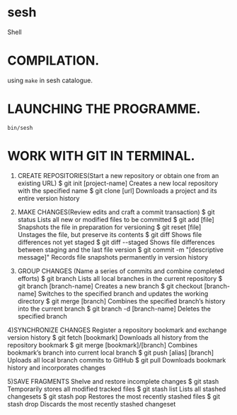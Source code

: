 # sesh
Shell

# COMPILATION. 
using `make` in sesh catalogue.

# LAUNCHING THE PROGRAMME.
`bin/sesh`

# WORK WITH GIT IN TERMINAL.
1) CREATE REPOSITORIES(Start a new repository or obtain one from an existing URL)
	$ git init [project-name]
	Creates a new local repository with the specified name
	$ git clone [url]
	Downloads a project and its entire version history

2) MAKE CHANGES(Review edits and craft a commit transaction)
	$ git status
	Lists all new or modified files to be committed
	$ git add [file]
	Snapshots the file in preparation for versioning
	$ git reset [file]
	Unstages the file, but preserve its contents
	$ git diff
	Shows file differences not yet staged
	$ git diff --staged
	Shows file differences between staging and the last file version
	$ git commit -m "[descriptive message]"
	Records file snapshots permanently in version history

3) GROUP CHANGES (Name a series of commits and combine completed efforts)
	$ git branch
	Lists all local branches in the current repository
	$ git branch [branch-name]
	Creates a new branch
	$ git checkout [branch-name]
	Switches to the specified branch and updates the working directory
	$ git merge [branch]
	Combines the specified branch’s history into the current branch
	$ git branch -d [branch-name]
	Deletes the specified branch

4)SYNCHRONIZE CHANGES
	Register a repository bookmark and exchange version history
	$ git fetch [bookmark]
	Downloads all history from the repository bookmark
	$ git merge [bookmark]/[branch]
	Combines bookmark’s branch into current local branch
	$ git push [alias] [branch]
	Uploads all local branch commits to GitHub
	$ git pull
	Downloads bookmark history and incorporates changes

5)SAVE FRAGMENTS
	Shelve and restore incomplete changes
	$ git stash
	Temporarily stores all modified tracked files
	$ git stash list
	Lists all stashed changesets
	$ git stash pop
	Restores the most recently stashed files
	$ git stash drop
	Discards the most recently stashed changeset